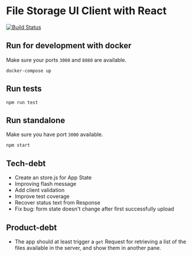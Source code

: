 # File Storage UI Client with React

[![Build Status](https://travis-ci.org/javierseixas/file-storage-ui-client.svg?branch=master)](https://travis-ci.org/javierseixas/file-storage-ui-client)

## Run for development with docker

Make sure your ports `3000` and `8080` are available.

```
docker-compose up
```

## Run tests

```
npm run test
```

## Run standalone

Make sure you have port `3000` available.

```
npm start
```

## Tech-debt
* Create an store.js for App State
* Improving flash message
* Add client validation
* Improve test coverage
* Recover status text from Response
* Fix bug: form state doesn't change after first successfully upload


## Product-debt
* The app should at least trigger a `get` Request for retrieving a list of the files available in the server, and show them in another pane.